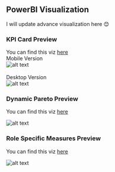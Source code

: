 ## PowerBI Visualization
I will update advance visualization here 😊

### KPI Card Preview
You can find this viz [here](https://github.com/Kanangnut/PowerBI-Visualization/tree/main/KPI%20Card)
<br>
Mobile Version<br>
![alt text](https://github.com/Kanangnut/PowerBI-Visualization/blob/main/KPI%20Card/asset/KPI%20Card%20Mobile%20GIF%2002.gif?raw=true)
<br><br>
Desktop Version<br>
![alt text](https://github.com/Kanangnut/PowerBI-Visualization/blob/main/KPI%20Card/asset/KPI%20Card%20GIF%2001.gif?raw=true)
<br>
### Dynamic Pareto Preview
You can find this viz [here](https://github.com/Kanangnut/PowerBI-Visualization/tree/main/Dynamic%20Pareto)

![alt text](https://github.com/Kanangnut/PowerBI-Visualization/blob/main/Dynamic%20Pareto/asset/ParetoGIF.gif?raw=true)

### Role Specific Measures Preview

You can find this viz [here](https://github.com/Kanangnut/PowerBI-Visualization/tree/main/Role%20Specific%20Measures)

![alt text](https://github.com/Kanangnut/PowerBI-Visualization/blob/main/Role%20Specific%20Measures/asset/Role%20Specific%20Measures%20GIF.gif?raw=true)
